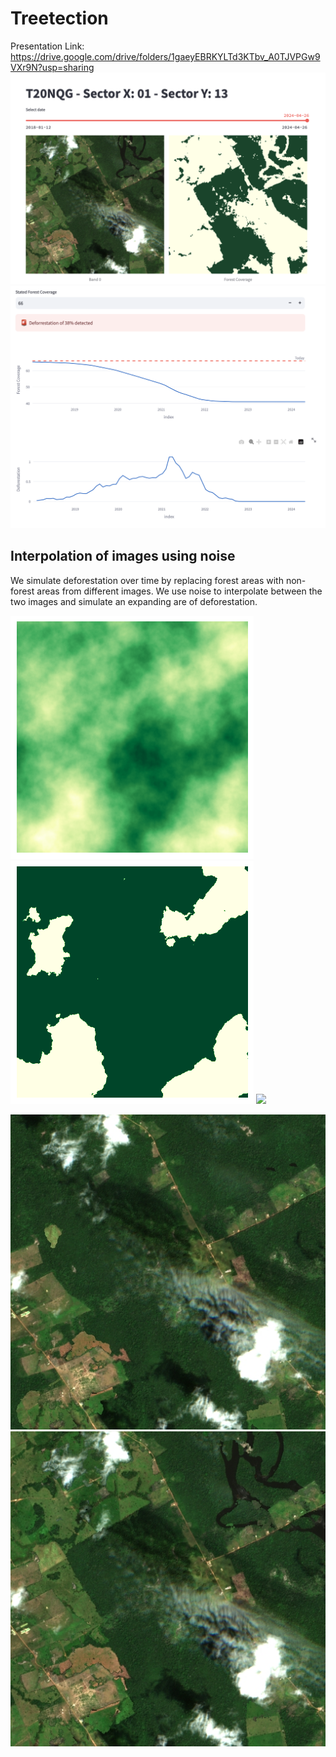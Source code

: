# Treetection
Presentation Link: https://drive.google.com/drive/folders/1gaeyEBRKYLTd3KTbv_A0TJVPGw9VXr9N?usp=sharing
![](images/Screenshot%202024-04-28%20at%2009.43.29.png)
![](images/Screenshot2.png)

## Interpolation of images using noise

We simulate deforestation over time by replacing forest areas with non-forest areas from different images. We use noise to interpolate between the two images and simulate an expanding are of deforestation.

![](images/noise.png)
![](images/noise1.png)
![](images/noise2.jpg)

![](images/deforestation0.png)
![](images/deforestation1.png)

